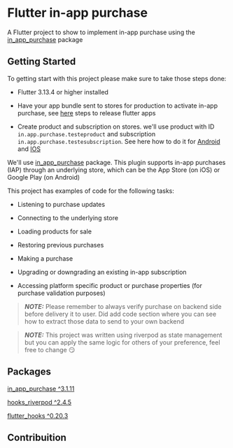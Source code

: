 # Flutter in-app purchase
 
A Flutter project to show to implement in-app purchase using the [in_app_purchase](https://pub.dev/packages/in_app_purchase) package
 
 
## Getting Started
 
 
To getting start with this project please make sure to take those steps done:
 
- Flutter 3.13.4 or higher installed
 
- Have your app bundle sent to stores for production to activate in-app purchase, see [here](https://docs.flutter.dev/deployment/android) steps to release flutter apps
 
- Create product and subscription on stores. we'll use product with ID `in.app.purchase.testeproduct` and subscription `in.app.purchase.testesubscription`. See here how to do it for [Android](https://support.google.com/googleplay/android-developer/answer/1153481?hl=en#zippy=%2Ccreate-a-single-in-app-product) and [IOS](https://help.apple.com/app-store-connect/#/devae49fb316)
 
 
We'll use [in_app_purchase](https://pub.dev/packages/in_app_purchase) package. This plugin supports in-app purchases (IAP) through an underlying store, which can be the App Store (on iOS) or Google Play (on Android)
 
This project has examples of code for the following tasks:
 
- Listening to purchase updates
 
- Connecting to the underlying store
 
- Loading products for sale
 
- Restoring previous purchases
 
- Making a purchase
 
- Upgrading or downgrading an existing in-app subscription
 
- Accessing platform specific product or purchase properties (for purchase validation purposes)
 
> **_NOTE:_** Please remember to always verify purchase on backend side before delivery it to user. Did add code section where you can see how to extract those data to send to your own backend
  
 
> **_NOTE:_** This project was written using riverpod as state management but you can apply the same logic for others of your preference, feel free to change 😏
 
 
## Packages
 
[in_app_purchase ^3.1.11](https://pub.dev/packages/in_app_purchase)
 
[hooks_riverpod ^2.4.5](https://pub.dev/packages/hooks_riverpod)
 
[flutter_hooks ^0.20.3](https://pub.dev/packages/flutter_hooks)
 
 
## Contribuition
